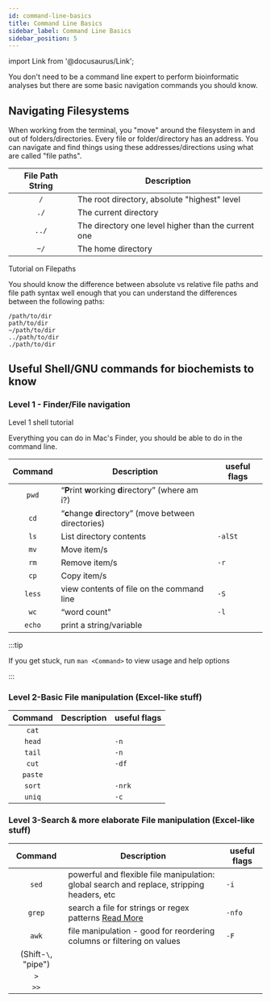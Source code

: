 ```yaml
---
id: command-line-basics
title: Command Line Basics
sidebar_label: Command Line Basics
sidebar_position: 5
---
```


import Link from '@docusaurus/Link';

You don't need to be a command line expert to perform bioinformatic analyses but there are some basic navigation commands you should know.

## Navigating Filesystems

When working from the terminal, you "move" around the filesystem in and out of folders/directories. Every file or folder/directory has an address. You can navigate and find things using these addresses/directions using what are called "file paths".

| File Path String | Description |
|:--:| -- |
| `/` | The root directory, absolute "highest" level |
| `./` | The current directory |
| `../` | The directory one level higher than the current one |
| `~/` | The home directory |

<Link
  className="button button--primary"
  href="fhttps://medium.com/@rldsn/bash-for-beginners-the-file-path-part-8-b2a590d33a9c">
  Tutorial on Filepaths
</Link>


You should know the difference between absolute vs relative file paths and file path syntax well enough that you can understand the differences between the following paths:

```
/path/to/dir
path/to/dir
~/path/to/dir
../path/to/dir
./path/to/dir
```


## Useful Shell/GNU commands for biochemists to know

### Level 1 - Finder/File navigation

<Link
  className="button button--primary"
  href="https://datacarpentry.org/shell-genomics/01-introduction/">
  Level 1 shell tutorial
</Link>

Everything you can do in Mac's Finder, you should be able to do in the command line.

| Command | Description | useful flags |
|:--:| -- | -- |
| `pwd` | “**P**rint **w**orking **d**irectory” (where am i?) | |
| `cd` | “**c**hange **d**irectory” (move between directories) | |
| `ls` | List directory contents | `-alSt` |
| `mv` | Move item/s | |
| `rm` | Remove item/s | `-r` |
| `cp` | Copy item/s
| `less` | view contents of file on the command line | `-S` |
| `wc` | “word count" | `-l`|
| `echo` | print a string/variable | |

:::tip

If you get stuck, run `man <Command>` to view usage and help options

:::


### Level 2-Basic File manipulation (Excel-like stuff)

| Command | Description | useful flags |
|:--:| -- | -- |
| `cat` | | |
| `head` |  | `-n` |
| `tail` |  | `-n` |
| `cut` |  | `-df` |
| `paste` |  | |
| `sort` |  | `-nrk` |
| `uniq` |  | `-c` |


### Level 3-Search & more elaborate File manipulation (Excel-like stuff)


| Command | Description | useful flags |
|:--:| -- | -- |
| `sed` | powerful and flexible file manipulation: global search and replace, stripping headers, etc | `-i` |
| `grep` | search a file for strings or regex patterns [Read More][grep-tutorial] | `-nfo` |
| `awk` | file manipulation - good for reordering columns or filtering on values | `-F` |
| (Shift-`\`, "pipe") | | |
| `>` |  | |
| `>>` |  | |

[grep-tutorial]:https://qpeng.org/computer/grep.htm

